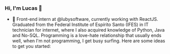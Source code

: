 ### Hi, I'm Lucas 👋


- 🔭 Front-end intern at @lubysoftware, currently working with ReactJS.
Graduated from the Federal Institute of Espírito Santo (IFES) in IT technician for internet, where I also acquired knowledge of Python, Java and No-SQL.
Programming is a love-hate relationship that usually ends well, when I'm not programming, I get busy surfing. 
Here are some ideas to get you started:
